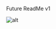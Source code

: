 Future ReadMe v1


![alt](https://cdn.discordapp.com/attachments/1198316732088074260/1207080123665219584/Untitled.png?ex=65de57f7&is=65cbe2f7&hm=08b4d1d39ba311d8dbae7dcccd7c5c976dc1049c5225ab3f3015750a94152092& "Db Diagram")
